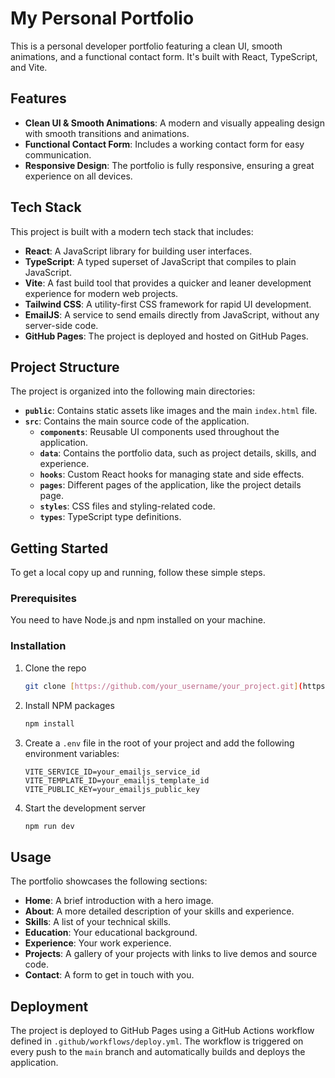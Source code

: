 # My Personal Portfolio

This is a personal developer portfolio featuring a clean UI, smooth animations, and a functional contact form. It's built with React, TypeScript, and Vite.

## Features

* **Clean UI & Smooth Animations**: A modern and visually appealing design with smooth transitions and animations.
* **Functional Contact Form**: Includes a working contact form for easy communication.
* **Responsive Design**: The portfolio is fully responsive, ensuring a great experience on all devices.

## Tech Stack

This project is built with a modern tech stack that includes:

* **React**: A JavaScript library for building user interfaces.
* **TypeScript**: A typed superset of JavaScript that compiles to plain JavaScript.
* **Vite**: A fast build tool that provides a quicker and leaner development experience for modern web projects.
* **Tailwind CSS**: A utility-first CSS framework for rapid UI development.
* **EmailJS**: A service to send emails directly from JavaScript, without any server-side code.
* **GitHub Pages**: The project is deployed and hosted on GitHub Pages.

## Project Structure

The project is organized into the following main directories:

* **`public`**: Contains static assets like images and the main `index.html` file.
* **`src`**: Contains the main source code of the application.
    * **`components`**: Reusable UI components used throughout the application.
    * **`data`**: Contains the portfolio data, such as project details, skills, and experience.
    * **`hooks`**: Custom React hooks for managing state and side effects.
    * **`pages`**: Different pages of the application, like the project details page.
    * **`styles`**: CSS files and styling-related code.
    * **`types`**: TypeScript type definitions.

## Getting Started

To get a local copy up and running, follow these simple steps.

### Prerequisites

You need to have Node.js and npm installed on your machine.

### Installation

1.  Clone the repo
    ```sh
    git clone [https://github.com/your_username/your_project.git](https://github.com/your_username/your_project.git)
    ```
2.  Install NPM packages
    ```sh
    npm install
    ```
3.  Create a `.env` file in the root of your project and add the following environment variables:
    ```
    VITE_SERVICE_ID=your_emailjs_service_id
    VITE_TEMPLATE_ID=your_emailjs_template_id
    VITE_PUBLIC_KEY=your_emailjs_public_key
    ```
4.  Start the development server
    ```sh
    npm run dev
    ```

## Usage

The portfolio showcases the following sections:

* **Home**: A brief introduction with a hero image.
* **About**: A more detailed description of your skills and experience.
* **Skills**: A list of your technical skills.
* **Education**: Your educational background.
* **Experience**: Your work experience.
* **Projects**: A gallery of your projects with links to live demos and source code.
* **Contact**: A form to get in touch with you.

## Deployment

The project is deployed to GitHub Pages using a GitHub Actions workflow defined in `.github/workflows/deploy.yml`. The workflow is triggered on every push to the `main` branch and automatically builds and deploys the application.